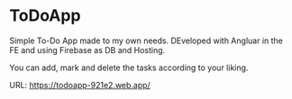 # ToDoApp

Simple To-Do App made to my own needs. DEveloped with Angluar in the FE and using Firebase as DB and Hosting.

You can add, mark and delete the tasks according to your liking.

URL: https://todoapp-921e2.web.app/
